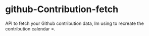 # github-Contribution-fetch
API to fetch your Github contribution data, Im using to recreate the contribution calendar =.
